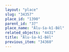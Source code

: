 ```yaml
---
layout: "place"
slug: "34357"
place_id: "1390"
parent_id: "37"
place_name: "Ālu-ša-kî-Bēl"
related_objects: "4431"
title: "Ālu-ša-kî-Bēl"
previous_item: "34360"
---
```

